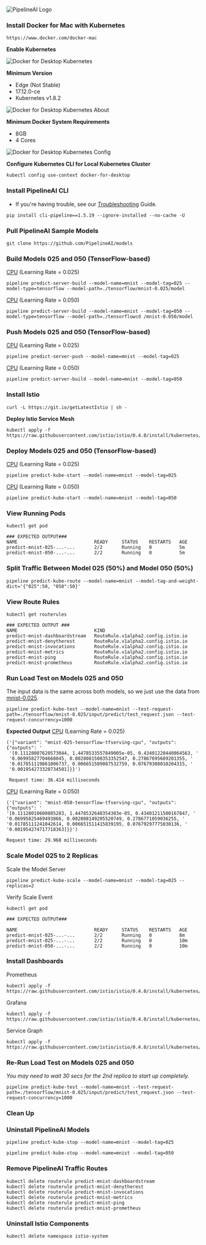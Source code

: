 ![PipelineAI Logo](http://pipeline.ai/assets/img/logo/pipelineai-split-black-258x62.png)

### Install Docker for Mac with Kubernetes 
```
https://www.docker.com/docker-mac
```

**Enable Kubernetes**

![Docker for Desktop Kubernetes](http://pipeline.ai/assets/img/docker-desktop-kubernetes.png?classes=border,shadow)

**Minimum Version**
* Edge (Not Stable)
* 17.12.0-ce
* Kubernetes v1.8.2

![Docker for Desktop Kubernetes About](http://pipeline.ai/assets/img/docker-desktop-kubernetes-about.png?classes=border,shadow)

**Minimum Docker System Requirements**
* 8GB
* 4 Cores

![Docker for Desktop Kubernetes Config](http://pipeline.ai/assets/img/docker-desktop-kubernetes-config.png?classes=border,shadow)

**Configure Kubernetes CLI for Local Kubernetes Cluster**
```
kubectl config use-context docker-for-desktop
```

### Install PipelineAI CLI
* If you're having trouble, see our [Troubleshooting](/docs/troubleshooting) Guide.
```
pip install cli-pipeline==1.5.19 --ignore-installed --no-cache -U 
```

### Pull PipelineAI Sample Models
```
git clone https://github.com/PipelineAI/models
```

### Build Models 025 and 050 (TensorFlow-based)

[CPU](https://github.com/PipelineAI/models/tree/f559987d7c889b7a2e82528cc72d003ef3a34573/tensorflow/mnist-0.025) (Learning Rate = 0.025)
```
pipeline predict-server-build --model-name=mnist --model-tag=025 --model-type=tensorflow --model-path=./tensorflow/mnist-0.025/model
```

[CPU](https://github.com/PipelineAI/models/tree/f559987d7c889b7a2e82528cc72d003ef3a34573/tensorflow/mnist-0.050) (Learning Rate = 0.050)
```
pipeline predict-server-build --model-name=mnist --model-tag=050 --model-type=tensorflow --model-path=./tensorflowcd /mnist-0.050/model
```

### Push Models 025 and 050 (TensorFlow-based)

[CPU](https://github.com/PipelineAI/models/tree/f559987d7c889b7a2e82528cc72d003ef3a34573/tensorflow/mnist-0.025) (Learning Rate = 0.025)
```
pipeline predict-server-push --model-name=mnist --model-tag=025
```

[CPU](https://github.com/PipelineAI/models/tree/f559987d7c889b7a2e82528cc72d003ef3a34573/tensorflow/mnist-0.050) (Learning Rate = 0.050)
```
pipeline predict-server-build --model-name=mnist --model-tag=050
```

### Install Istio
```
curl -L https://git.io/getLatestIstio | sh -
```

**Deploy Istio Service Mesh**
```
kubectl apply -f https://raw.githubusercontent.com/istio/istio/0.4.0/install/kubernetes/istio.yaml
```

### Deploy Models 025 and 050 (TensorFlow-based)

[CPU](https://github.com/PipelineAI/models/tree/f559987d7c889b7a2e82528cc72d003ef3a34573/tensorflow/mnist-0.025) (Learning Rate = 0.025)
```
pipeline predict-kube-start --model-name=mnist --model-tag=025
```

[CPU](https://github.com/PipelineAI/models/tree/f559987d7c889b7a2e82528cc72d003ef3a34573/tensorflow/mnist-0.050) (Learning Rate = 0.050)
```
pipeline predict-kube-start --model-name=mnist --model-tag=050
```

### View Running Pods
```
kubectl get pod

### EXPECTED OUTPUT###
NAME                            READY     STATUS    RESTARTS   AGE
predict-mnist-025-...-...       2/2       Running   0          5m
predict-mnist-050-...-...       2/2       Running   0          5m
```

### Split Traffic Between Model 025 (50%) and Model 050 (50%)
```
pipeline predict-kube-route --model-name=mnist --model-tag-and-weight-dict='{"025":50, "050":50}'
```

### View Route Rules
```
kubectl get routerules

### EXPECTED OUTPUT ###
NAME                            KIND
predict-mnist-dashboardstream   RouteRule.v1alpha2.config.istio.io
predict-mnist-denytherest       RouteRule.v1alpha2.config.istio.io
predict-mnist-invocations       RouteRule.v1alpha2.config.istio.io
predict-mnist-metrics           RouteRule.v1alpha2.config.istio.io
predict-mnist-ping              RouteRule.v1alpha2.config.istio.io
predict-mnist-prometheus        RouteRule.v1alpha2.config.istio.io
```

### Run Load Test on Models 025 and 050
The input data is the same across both models, so we just use the data from [mnist-0.025](https://github.com/PipelineAI/models/blob/6c9a2a0c6f132e07fad54783ae71180a01eb146a/tensorflow/mnist-0.025/input/predict/test_request.json).
```
pipeline predict-kube-test --model-name=mnist --test-request-path=./tensorflow/mnist-0.025/input/predict/test_request.json --test-request-concurrency=1000
```

**Expected Output**
[CPU](https://github.com/PipelineAI/models/tree/f559987d7c889b7a2e82528cc72d003ef3a34573/tensorflow/mnist-0.025) (Learning Rate = 0.025)
```
('{"variant": "mnist-025-tensorflow-tfserving-cpu", "outputs":{"outputs": '
 '[0.11128007620573044, 1.4478533557849005e-05, 0.43401220440864563, '
 '0.06995827704668045, 0.0028081508353352547, 0.27867695689201355, '
 '0.017851119861006737, 0.006651509087532759, 0.07679300010204315, '
 '0.001954273320734501]}}')
 
 Request time: 36.414 milliseconds
 ```

[CPU](https://github.com/PipelineAI/models/tree/f559987d7c889b7a2e82528cc72d003ef3a34573/tensorflow/mnist-0.050) (Learning Rate = 0.050)
 ```
('{"variant": "mnist-050-tensorflow-tfserving-cpu", "outputs":{"outputs": '
 '[0.11128010600805283, 1.4478532648354303e-05, 0.43401211500167847, '
 '0.06995825469493866, 0.002808149205520749, 0.2786771059036255, '
 '0.01785111241042614, 0.006651511415839195, 0.07679297775030136, '
 '0.001954274717718363]}}')

Request time: 29.968 milliseconds
 ```

### Scale Model 025 to 2 Replicas
Scale the Model Server
```
pipeline predict-kube-scale --model-name=mnist --model-tag=025 --replicas=2
```

Verify Scale Event
```
kubectl get pod

### EXPECTED OUTPUT###

NAME                            READY     STATUS    RESTARTS   AGE
predict-mnist-025-...-...       2/2       Running   0          8m
predict-mnist-025-...-...       2/2       Running   0          10m
predict-mnist-050-...-...       2/2       Running   0          10m
```

### Install Dashboards
Prometheus
```
kubectl apply -f https://raw.githubusercontent.com/istio/istio/0.4.0/install/kubernetes/addons/prometheus.yaml
```

Grafana
```
kubectl apply -f https://raw.githubusercontent.com/istio/istio/0.4.0/install/kubernetes/addons/grafana.yaml
```

Service Graph
```
kubectl apply -f https://raw.githubusercontent.com/istio/istio/0.4.0/install/kubernetes/addons/servicegraph.yaml
```

### Re-Run Load Test on Models 025 and 050
_You may need to wait 30 secs for the 2nd replica to start up completely._
```
pipeline predict-kube-test --model-name=mnist --test-request-path=./tensorflow/mnist-0.025/input/predict/test_request.json --test-request-concurrency=1000
```

### Clean Up

### Uninstall PipelineAI Models
```
pipeline predict-kube-stop --model-name=mnist --model-tag=025
```
```
pipeline predict-kube-stop --model-name=mnist --model-tag=050
```

### Remove PipelineAI Traffic Routes
```
kubectl delete routerule predict-mnist-dashboardstream
kubectl delete routerule predict-mnist-denytherest
kubectl delete routerule predict-mnist-invocations
kubectl delete routerule predict-mnist-metrics
kubectl delete routerule predict-mnist-ping
kubectl delete routerule predict-mnist-prometheus
```

### Uninstall Istio Components
```
kubectl delete namespace istio-system
```
